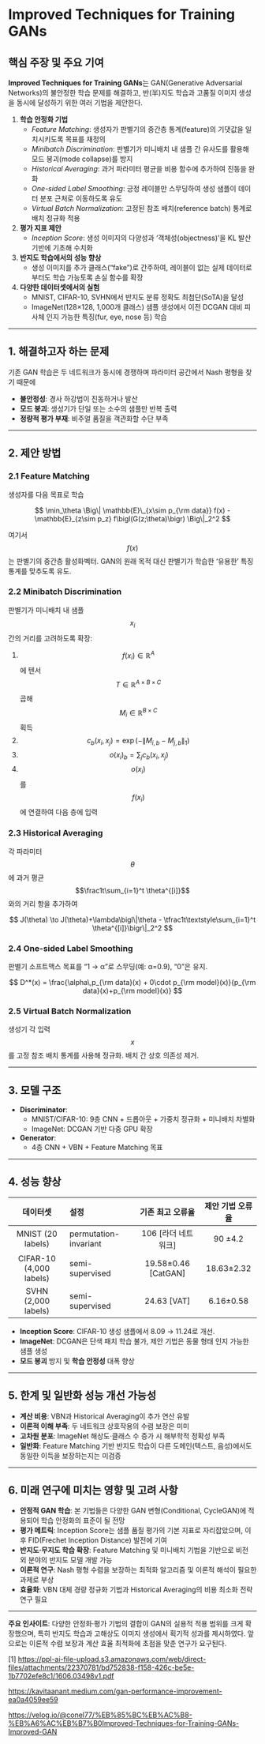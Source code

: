 # Improved Techniques for Training GANs

## 핵심 주장 및 주요 기여  
**Improved Techniques for Training GANs**는 GAN(Generative Adversarial Networks)의 불안정한 학습 문제를 해결하고, 반(半)지도 학습과 고품질 이미지 생성을 동시에 달성하기 위한 여러 기법을 제안한다.  
1. **학습 안정화 기법**  
   - *Feature Matching*: 생성자가 판별기의 중간층 통계(feature)의 기댓값을 일치시키도록 목표를 재정의  
   - *Minibatch Discrimination*: 판별기가 미니배치 내 샘플 간 유사도를 활용해 모드 붕괴(mode collapse)를 방지  
   - *Historical Averaging*: 과거 파라미터 평균을 비용 함수에 추가하여 진동을 완화  
   - *One-sided Label Smoothing*: 긍정 레이블만 스무딩하여 생성 샘플이 데이터 분포 근처로 이동하도록 유도  
   - *Virtual Batch Normalization*: 고정된 참조 배치(reference batch) 통계로 배치 정규화 적용  
2. **평가 지표 제안**  
   - *Inception Score*: 생성 이미지의 다양성과 ‘객체성(objectness)’을 KL 발산 기반에 기초해 수치화  
3. **반지도 학습에서의 성능 향상**  
   - 생성 이미지를 추가 클래스(“fake”)로 간주하여, 레이블이 없는 실제 데이터로부터도 학습 가능토록 손실 함수를 확장  
4. **다양한 데이터셋에서의 실험**  
   - MNIST, CIFAR-10, SVHN에서 반지도 분류 정확도 최첨단(SoTA)을 달성  
   - ImageNet(128×128, 1,000개 클래스) 샘플 생성에서 이전 DCGAN 대비 피사체 인지 가능한 특징(fur, eye, nose 등) 학습

***

## 1. 해결하고자 하는 문제  
기존 GAN 학습은 두 네트워크가 동시에 경쟁하며 파라미터 공간에서 Nash 평형을 찾기 때문에  
- **불안정성**: 경사 하강법이 진동하거나 발산  
- **모드 붕괴**: 생성기가 단일 또는 소수의 샘플만 반복 출력  
- **정량적 평가 부재**: 비주얼 품질을 객관화할 수단 부족  

***

## 2. 제안 방법  
### 2.1 Feature Matching  
생성자를 다음 목표로 학습  

$$
\min_\theta \Big\| \mathbb{E}\_{x\sim p_{\rm data}} f(x) - \mathbb{E}_{z\sim p_z} f\bigl(G(z;\theta)\bigr) \Big\|_2^2
$$  

여기서 $$f(x)$$는 판별기의 중간층 활성화벡터. GAN의 원래 목적 대신 판별기가 학습한 ‘유용한’ 특징 통계를 맞추도록 유도.

### 2.2 Minibatch Discrimination  
판별기가 미니배치 내 샘플 $$x_i$$ 간의 거리를 고려하도록 확장:  
1. $$f(x_i)\in\mathbb{R}^A$$에 텐서 $$T\in\mathbb{R}^{A\times B\times C}$$ 곱해 $$M_i\in\mathbb{R}^{B\times C}$$ 획득  
2. $$c_b(x_i, x_j) = \exp(-\|M_{i,b} - M_{j,b}\|_{1})$$  
3. $$\,o(x_i)_b = \sum_j c_b(x_i, x_j)$$  
4. $$o(x_i)$$를 $$f(x_i)$$에 연결하여 다음 층에 입력  

### 2.3 Historical Averaging  
각 파라미터 $$\theta$$에 과거 평균 $$\frac1t\sum_{i=1}^t \theta^{[i]}$$와의 거리 항을 추가하여  

$$
J(\theta) \to J(\theta)+\lambda\bigl\|\theta - \tfrac1t\textstyle\sum_{i=1}^t \theta^{[i]}\bigr\|_2^2
$$

### 2.4 One-sided Label Smoothing  
판별기 소프트맥스 목표를 “1 → α”로 스무딩(예: α=0.9), “0”은 유지.  

$$
D^*(x) = \frac{\alpha\,p_{\rm data}(x) + 0\cdot p_{\rm model}(x)}{p_{\rm data}(x)+p_{\rm model}(x)}
$$

### 2.5 Virtual Batch Normalization  
생성기 각 입력 $$x$$를 고정 참조 배치 통계를 사용해 정규화. 배치 간 상호 의존성 제거.

***

## 3. 모델 구조  
- **Discriminator**:  
  - MNIST/CIFAR-10: 9층 CNN + 드롭아웃 + 가중치 정규화 + 미니배치 차별화  
  - ImageNet: DCGAN 기반 다중 GPU 확장  
- **Generator**:  
  - 4층 CNN + VBN + Feature Matching 목표  

***

## 4. 성능 향상  
| 데이터셋 | 설정 | 기존 최고 오류율 | 제안 기법 오류율 |
|:---:|:---|:---:|:---:|
| MNIST (20 labels) | permutation-invariant | 106 [라더 네트워크] | 90 ±4.2 |
| CIFAR-10 (4,000 labels) | semi-supervised | 19.58±0.46 [CatGAN] | 18.63±2.32 |
| SVHN (2,000 labels) | semi-supervised | 24.63 [VAT] | 6.16±0.58 |

- **Inception Score**: CIFAR-10 생성 샘플에서 8.09 → 11.24로 개선.  
- **ImageNet**: DCGAN은 단색 패치 학습 불가, 제안 기법은 동물 형태 인지 가능한 샘플 생성  
- **모드 붕괴** 방지 및 **학습 안정성** 대폭 향상  

***

## 5. 한계 및 일반화 성능 개선 가능성  
- **계산 비용**: VBN과 Historical Averaging이 추가 연산 유발  
- **이론적 이해 부족**: 두 네트워크 상호작용의 수렴 보장은 미미  
- **고차원 분포**: ImageNet 해상도·클래스 수 증가 시 해부학적 정확성 부족  
- **일반화**: Feature Matching 기반 반지도 학습이 다른 도메인(텍스트, 음성)에서도 동일한 이득을 보장하는지는 미검증  

***

## 6. 미래 연구에 미치는 영향 및 고려 사항  
- **안정적 GAN 학습**: 본 기법들은 다양한 GAN 변형(Conditional, CycleGAN)에 적용되어 학습 안정화의 표준이 될 전망  
- **평가 메트릭**: Inception Score는 샘플 품질 평가의 기본 지표로 자리잡았으며, 이후 FID(Frechet Inception Distance) 발전에 기여  
- **반지도·무지도 학습 확장**: Feature Matching 및 미니배치 기법을 기반으로 비전 외 분야의 반지도 모델 개발 가능  
- **이론적 연구**: Nash 평형 수렴을 보장하는 최적화 알고리즘 및 이론적 해석이 필요한 과제로 부상  
- **효율화**: VBN 대체 경량 정규화 기법과 Historical Averaging의 비용 최소화 전략 연구 필요  

---  
**주요 인사이트**: 다양한 안정화·평가 기법의 결합이 GAN의 실용적 적용 범위를 크게 확장했으며, 특히 반지도 학습과 고해상도 이미지 생성에서 획기적 성과를 제시하였다. 앞으로는 이론적 수렴 보장과 계산 효율 최적화에 초점을 맞춘 연구가 요구된다.

[1] https://ppl-ai-file-upload.s3.amazonaws.com/web/direct-files/attachments/22370781/bd752838-f158-426c-be5e-1b7702efe8c1/1606.03498v1.pdf

https://kavitaanant.medium.com/gan-performance-improvement-ea0a4059ee59

https://velog.io/@conel77/%EB%85%BC%EB%AC%B8-%EB%A6%AC%EB%B7%B0Improved-Techniques-for-Training-GANs-Improved-GAN
